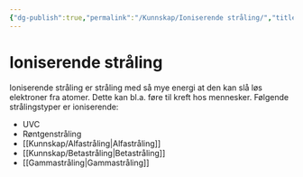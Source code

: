 ```yaml
---
{"dg-publish":true,"permalink":"/Kunnskap/Ioniserende stråling/","title":"Ioniserende stråling","tags":["naturfag","fysikk"]}
---
```



# Ioniserende stråling
Ioniserende stråling er stråling med så mye energi at den kan slå løs elektroner fra atomer. Dette kan bl.a. føre til kreft hos mennesker. Følgende strålingstyper er ioniserende:
- UVC
- Røntgenstråling
- [[Kunnskap/Alfastråling\|Alfastråling]]
- [[Kunnskap/Betastråling\|Betastråling]]
- [[Gammastråling\|Gammastråling]]
